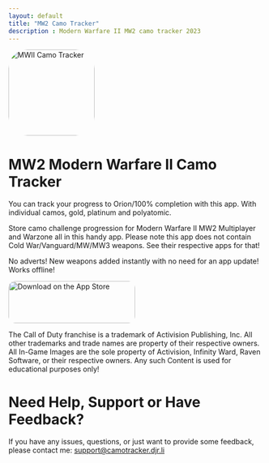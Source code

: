 ```yaml
---
layout: default
title: "MW2 Camo Tracker"
description : Modern Warfare II MW2 camo tracker 2023
---
```


<a href="https://apps.apple.com/us/app/mwii-camo-tracker/id6444090116?itscg=30200&amp;itsct=apps_box_appicon" style="width: 170px; height: 170px; border-radius: 22%; overflow: hidden; display: inline-block; vertical-align: middle;"><img src="https://is1-ssl.mzstatic.com/image/thumb/Purple116/v4/b9/10/72/b91072c1-08f2-a883-6006-e6020104fc0f/AppIcon-1x_U007emarketing-0-7-0-85-220.png/540x540bb.jpg" alt="MWII Camo Tracker" style="width: 170px; height: 170px; border-radius: 22%; overflow: hidden; display: inline-block; vertical-align: middle;"></a>

# MW2 Modern Warfare II Camo Tracker

You can track your progress to Orion/100% completion with this app. With individual camos, gold, platinum and polyatomic. 

Store camo challenge progression for Modern Warfare II MW2 Multiplayer and Warzone all in this handy app. Please note this app does not contain Cold War/Vanguard/MW/MW3 weapons. See their respective apps for that!

No adverts!
New weapons added instantly with no need for an app update!
Works offline!

<a href="https://apps.apple.com/gb/app/mwii-camo-tracker/id6444090116?itsct=apps_box_badge&amp;itscg=30200" style="display: inline-block; overflow: hidden; border-radius: 13px; width: 250px; height: 83px;"><img src="https://tools.applemediaservices.com/api/badges/download-on-the-app-store/black/en-us?size=250x83&amp;releaseDate=1667692800" alt="Download on the App Store" style="border-radius: 13px; width: 250px; height: 83px;"></a>

The Call of Duty franchise is a trademark of Activision Publishing, Inc. All other trademarks and trade names are property of their respective owners. All In-Game Images are the sole property of Activision, Infinity Ward, Raven Software, or their respective owners. Any such Content is used for educational purposes only!

# Need Help, Support or Have Feedback?
If you have any issues, questions, or just want to provide some feedback, please contact me: <support@camotracker.djr.li>
